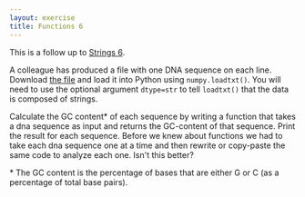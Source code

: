 ```yaml
---
layout: exercise
title: Functions 6
---
```


This is a follow up to [Strings 6](/exercises/Strings-6/).

A colleague has produced a file with one DNA sequence on each line. Download
[the file](/data/dna_sequences_1.txt) and load it into Python using
`numpy.loadtxt()`. You will need to use the optional argument `dtype=str` to
tell `loadtxt()` that the data is composed of strings.

Calculate the GC content\* of each sequence by writing a function that takes a
dna sequence as input and returns the GC-content of that sequence. Print the
result for each sequence. Before we knew about functions we had to take each dna
sequence one at a time and then rewrite or copy-paste the same code to analyze
each one. Isn't this better?

\* The GC content is the percentage of bases that are either G or C (as a
percentage of total base pairs).
